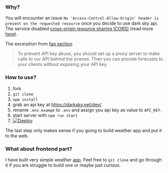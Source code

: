 ### Why?
You will encounter an issue `No 'Access-Control-Allow-Origin' header is present on the requested resource` once you decide to use dark sky api.
The service disabled [cross-origin resource sharing (CORS)](https://developer.mozilla.org/en-US/docs/Web/HTTP/Access_control_CORS) (read more [here](https://darksky.net/dev/docs/faq#cross-origin)).  

The excerption from [faq section](https://darksky.net/dev/docs/faq#cross-origin)
> To prevent API key abuse, you should set up a proxy server to make calls to our API behind the scenes. 
> Then you can provide forecasts to your clients without exposing your API key.

### How to use?
1. fork
2. `git clone`
3. `npm install`
4. grab an api key at https://darksky.net/dev/
5. rename `.env.exampe` to `.env` and assign you api key as value to `API_KEY`. 
6. start server with `npm run start`
7. [![Deploy](https://www.herokucdn.com/deploy/button.svg)](https://heroku.com/deploy)

The last step only makes sense if you going to build weather app and put it to the web.

### What about frontend part?
I have built very simple weather [app](https://github.com/devellopah/vue-weather).
Feel free to `git clone` and go through it if you are struggle to build one or maybe just curious.
